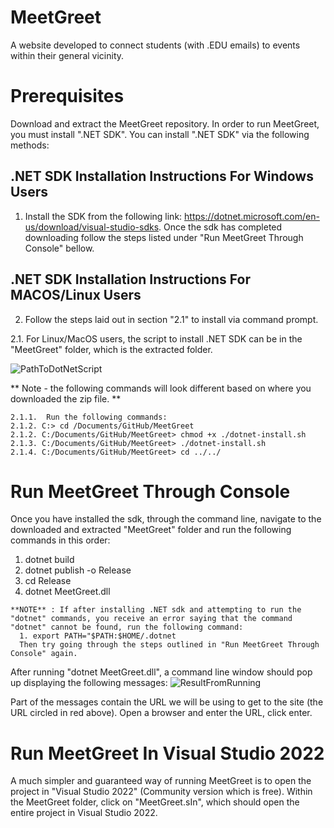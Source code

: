 # MeetGreet
A website developed to connect students (with .EDU emails) to events within their general vicinity.


# Prerequisites
Download and extract the MeetGreet repository.
In order to run MeetGreet, you must install ".NET SDK". You can install ".NET SDK" via the following methods:

## .NET SDK Installation Instructions For Windows Users
1. Install the SDK from the following link: https://dotnet.microsoft.com/en-us/download/visual-studio-sdks. Once the sdk has completed downloading follow the steps listed under "Run MeetGreet Through Console" bellow.

## .NET SDK Installation Instructions For MACOS/Linux Users
2. Follow the steps laid out in section "2.1" to install via command prompt.

  2.1. For Linux/MacOS users, the script to install .NET SDK can be in the "MeetGreet" folder, which is the extracted folder.
 
 ![PathToDotNetScript](https://user-images.githubusercontent.com/75864631/230197968-9189912b-b7b3-47e8-9b81-83fcaf87efe3.jpg)
 
 ** Note - the following commands will look different based on where you downloaded the zip file. **

    
    2.1.1.  Run the following commands:
    2.1.2. C:> cd /Documents/GitHub/MeetGreet
    2.1.2. C:/Documents/GitHub/MeetGreet> chmod +x ./dotnet-install.sh
    2.1.3. C:/Documents/GitHub/MeetGreet> ./dotnet-install.sh
    2.1.4. C:/Documents/GitHub/MeetGreet> cd ../../

# Run MeetGreet Through Console
Once you have installed the sdk, through the command line, navigate to the downloaded and extracted "MeetGreet" folder and run the following commands in this order: 
   1. dotnet build
   2. dotnet publish -o Release
   3. cd Release
   4. dotnet MeetGreet.dll
    
    **NOTE** : If after installing .NET sdk and attempting to run the "dotnet" commands, you receive an error saying that the command "dotnet" cannot be found, run the following command:
      1. export PATH="$PATH:$HOME/.dotnet
      Then try going through the steps outlined in "Run MeetGreet Through Console" again.
      
After running "dotnet MeetGreet.dll", a command line window should pop up displaying the following messages:
![ResultFromRunning](https://user-images.githubusercontent.com/75864631/228938385-768fc981-1500-4437-a990-1c1e98323aff.PNG)

Part of the messages contain the URL we will be using to get to the site (the URL circled in red above).
Open a browser and enter the URL, click enter.

# Run MeetGreet In Visual Studio 2022
A much simpler and guaranteed way of running MeetGreet is to open the project in "Visual Studio 2022" (Community version which is free). Within the MeetGreet folder, click on "MeetGreet.sIn", which should open the entire project in Visual Studio 2022.
